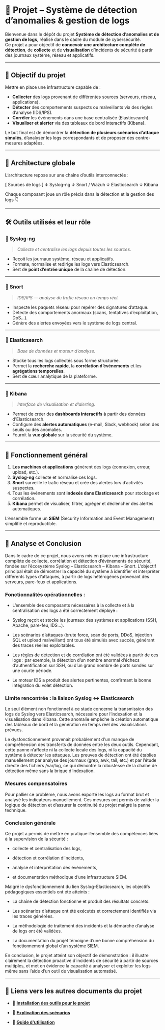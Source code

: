 # 🧠 Projet – Système de détection d’anomalies & gestion de logs

Bienvenue dans le dépôt du projet **Système de détection d’anomalies et de gestion de logs**, réalisé dans le cadre du module de cybersécurité.  
Ce projet a pour objectif de **concevoir une architecture complète de détection**, de **collecte** et de **visualisation** d’incidents de sécurité à partir des journaux système, réseau et applicatifs.

---

## 🎯 Objectif du projet

Mettre en place une infrastructure capable de :
- **Collecter** des logs provenant de différentes sources (serveurs, réseau, applications).  
- **Détecter** des comportements suspects ou malveillants via des règles d’analyse (IDS/IPS).  
- **Corréler** les événements dans une base centralisée (Elasticsearch).  
- **Visualiser et alerter** via des tableaux de bord interactifs (Kibana).  

Le but final est de démontrer la **détection de plusieurs scénarios d’attaque simulés**, d’analyser les logs correspondants et de proposer des contre-mesures adaptées.

---

## 🧩 Architecture globale

L’architecture repose sur une chaîne d’outils interconnectés :  

[ Sources de logs ]
↓
Syslog-ng
↓
Snort / Wazuh
↓
Elasticsearch
↓
Kibana


Chaque composant joue un rôle précis dans la détection et la gestion des logs 👇

---

## 🛠️ Outils utilisés et leur rôle

### 🔹 **Syslog-ng**
> *Collecte et centralise les logs depuis toutes les sources.*

- Reçoit les journaux système, réseau et applicatifs.  
- Formate, normalise et redirige les logs vers Elasticsearch.  
- Sert de **point d’entrée unique** de la chaîne de détection.

---

### 🔹 **Snort**
> *IDS/IPS — analyse du trafic réseau en temps réel.*

- Inspecte les paquets réseau pour repérer des signatures d’attaque.  
- Détecte des comportements anormaux (scans, tentatives d’exploitation, DoS…).  
- Génère des alertes envoyées vers le système de logs central.

---

### 🔹 **Elasticsearch**
> *Base de données et moteur d’analyse.*

- Stocke tous les logs collectés sous forme structurée.  
- Permet la **recherche rapide**, la **corrélation d’événements** et les **agrégations temporelles**.  
- Sert de cœur analytique de la plateforme.

---

### 🔹 **Kibana**
> *Interface de visualisation et d’alerting.*

- Permet de créer des **dashboards interactifs** à partir des données d’Elasticsearch.  
- Configure des **alertes automatiques** (e-mail, Slack, webhook) selon des seuils ou des anomalies.  
- Fournit la **vue globale** sur la sécurité du système.

---

## 🧠 Fonctionnement général

1. **Les machines et applications** génèrent des logs (connexion, erreur, upload, etc.).  
2. **Syslog-ng** collecte et normalise ces logs.  
3. **Snort** surveille le trafic réseau et crée des alertes lors d’activités suspectes.  
4. Tous les événements sont **indexés dans Elasticsearch** pour stockage et corrélation.  
5. **Kibana** permet de visualiser, filtrer, agréger et déclencher des alertes automatiques.  

L’ensemble forme un **SIEM** (Security Information and Event Management) simplifié et reproductible.

---

## 🔄 Analyse et Conclusion

Dans le cadre de ce projet, nous avons mis en place une infrastructure complète de collecte, corrélation et détection d’événements de sécurité, fondée sur l’écosystème Syslog – Elasticsearch – Kibana – Snort. L’objectif principal était de démontrer la capacité du système à identifier et interpréter différents types d’attaques, à partir de logs hétérogènes provenant des serveurs, pare-feux et applications.

### Fonctionnalités opérationnelles :

- L’ensemble des composants nécessaires à la collecte et à la centralisation des logs a été correctement déployé :

- Syslog reçoit et stocke les journaux des systèmes et applications (SSH, Apache, pare-feu, IDS…).

- Les scénarios d’attaques (brute force, scan de ports, DDoS, injection SQL et upload malveillant) ont tous été simulés avec succès, générant des traces réelles exploitables.

- Les règles de détection et de corrélation ont été validées à partir de ces logs : par exemple, la détection d’un nombre anormal d’échecs d’authentification sur SSH, ou d’un grand nombre de ports sondés sur une courte période.

- Le moteur IDS a produit des alertes pertinentes, confirmant la bonne intégration du volet détection.

### Limite rencontrée : la liaison Syslog ↔ Elasticsearch

Le seul élément non fonctionnel à ce stade concerne la transmission des logs de Syslog vers Elasticsearch, nécessaire pour l’indexation et la visualisation dans Kibana. Cette anomalie empêche la création automatique des tableaux de bord et la génération en temps réel des visualisations prévues.

Le dysfonctionnement provenait probablement d'un manque de compréhension des transferts de données entre les deux outils.
Cependant, cette panne n’affecte ni la collecte locale des logs, ni la capacité du système à détecter les attaques. Les preuves de détection ont été établies manuellement par analyse des journaux (grep, awk, tail, etc.) et par l’étude directe des fichiers /var/log, ce qui démontre la robustesse de la chaîne de détection même sans la brique d’indexation.

### Mesures compensatoires

Pour pallier ce problème, nous avons exporté les logs au format brut et analysé les indicateurs manuellement.
Ces mesures ont permis de valider la logique de détection et d’assurer la continuité du projet malgré la panne technique.

### Conclusion générale

Ce projet a permis de mettre en pratique l’ensemble des compétences liées à la supervision de la sécurité :

- collecte et centralisation des logs,

- détection et corrélation d’incidents,

- analyse et interprétation des événements,

- et documentation méthodique d’une infrastructure SIEM.

Malgré le dysfonctionnement du lien Syslog–Elasticsearch, les objectifs pédagogiques essentiels ont été atteints :

- La chaîne de détection fonctionne et produit des résultats concrets.

- Les scénarios d’attaque ont été exécutés et correctement identifiés via les traces générées.

- La méthodologie de traitement des incidents et la démarche d’analyse de logs ont été validées.

- La documentation du projet témoigne d’une bonne compréhension du fonctionnement global d’un système SIEM.

En conclusion, le projet atteint son objectif de démonstration :
il illustre clairement la détection proactive d’incidents de sécurité à partir de sources multiples, et met en évidence la capacité à analyser et exploiter les logs même sans l’aide d’un outil de visualisation automatisé.

---

## 📎 Liens vers les autres documents du projet

- 🔗 [**Installation des outils pour le projet**](./Documentation/Installation.md)   

- 🔗 [**Explication des scénarios**](./Documentation/Scenarios.md) 

- 🔗 [**Guide d'utilisation**](./Documentation/Utilisation.md) 
